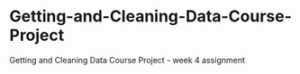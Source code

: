 # Getting-and-Cleaning-Data-Course-Project
Getting and Cleaning Data Course Project - week 4 assignment
